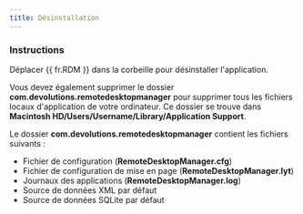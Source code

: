 ```yaml
---
title: Désinstallation
---
```

### Instructions 

Déplacer {{ fr.RDM }} dans la corbeille pour désinstaller l'application.  

Vous devez également supprimer le dossier **com.devolutions.remotedesktopmanager** pour supprimer tous les fichiers locaux d'application de votre ordinateur. Ce dossier se trouve dans **Macintosh HD/Users/Username/Library/Application Support**.  

Le dossier **com.devolutions.remotedesktopmanager** contient les fichiers suivants :  

* Fichier de configuration (**RemoteDesktopManager.cfg**) 
* Fichier de configuration de mise en page (**RemoteDesktopManager.lyt**) 
* Journaux des applications (**RemoteDesktopManager.log**) 
* Source de données XML par défaut 
* Source de données SQLite par défaut 
